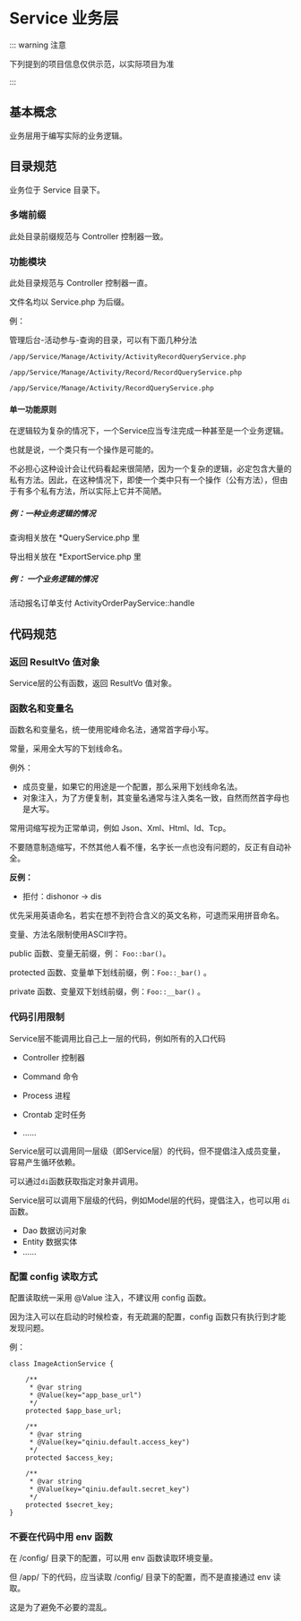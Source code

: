 # Service 业务层

::: warning 注意

下列提到的项目信息仅供示范，以实际项目为准

:::


## 基本概念

业务层用于编写实际的业务逻辑。


## 目录规范

业务位于 Service 目录下。



### 多端前缀

此处目录前缀规范与 Controller 控制器一致。



### 功能模块

此处目录规范与 Controller 控制器一直。

文件名均以 Service.php 为后缀。

例：

管理后台-活动参与-查询的目录，可以有下面几种分法

`/app/Service/Manage/Activity/ActivityRecordQueryService.php`

`/app/Service/Manage/Activity/Record/RecordQueryService.php`

`/app/Service/Manage/Activity/RecordQueryService.php`



#### 单一功能原则

在逻辑较为复杂的情况下，一个Service应当专注完成一种甚至是一个业务逻辑。

也就是说，一个类只有一个操作是可能的。

不必担心这种设计会让代码看起来很简陋，因为一个复杂的逻辑，必定包含大量的私有方法。因此，在这种情况下，即使一个类中只有一个操作（公有方法），但由于有多个私有方法，所以实际上它并不简陋。



##### 例：一种业务逻辑的情况

查询相关放在 *QueryService.php 里

导出相关放在 *ExportService.php 里



##### 例： 一个业务逻辑的情况

活动报名订单支付 ActivityOrderPayService::handle





## 代码规范

### 返回 ResultVo 值对象

Service层的公有函数，返回 ResultVo 值对象。



### 函数名和变量名

函数名和变量名，统一使用驼峰命名法，通常首字母小写。

常量，采用全大写的下划线命名。

例外：

- 成员变量，如果它的用途是一个配置，那么采用下划线命名法。
- 对象注入，为了方便复制，其变量名通常与注入类名一致，自然而然首字母也是大写。



常用词缩写视为正常单词，例如 Json、Xml、Html、Id、Tcp。

不要随意制造缩写，不然其他人看不懂，名字长一点也没有问题的，反正有自动补全。

**反例：**

- 拒付：dishonor -> dis



优先采用英语命名，若实在想不到符合含义的英文名称，可退而采用拼音命名。

变量、方法名限制使用ASCII字符。



public 函数、变量无前缀，例： `Foo::bar()`。

protected 函数、变量单下划线前缀，例：`Foo::_bar()` 。

private 函数、变量双下划线前缀，例：`Foo::__bar()` 。



### 代码引用限制

Service层不能调用比自己上一层的代码，例如所有的入口代码

- Controller 控制器

- Command 命令

- Process 进程

- Crontab 定时任务

- ……

  

Service层可以调用同一层级（即Service层）的代码，但不提倡注入成员变量，容易产生循环依赖。

可以通过`di`函数获取指定对象并调用。



Service层可以调用下层级的代码，例如Model层的代码，提倡注入，也可以用 `di` 函数。

- Dao 数据访问对象
- Entity 数据实体
- ……



### 配置 config 读取方式

配置读取统一采用 @Value 注入，不建议用 config 函数。

因为注入可以在启动的时候检查，有无疏漏的配置，config 函数只有执行到才能发现问题。

例：

```php{5,11,17}
class ImageActionService {

    /**
     * @var string
     * @Value(key="app_base_url")
     */
    protected $app_base_url;

    /**
     * @var string
     * @Value(key="qiniu.default.access_key")
     */
    protected $access_key;

    /**
     * @var string
     * @Value(key="qiniu.default.secret_key")
     */
    protected $secret_key;
}
```



### 不要在代码中用 env 函数

在 /config/ 目录下的配置，可以用 env 函数读取环境变量。

但 /app/ 下的代码，应当读取 /config/ 目录下的配置，而不是直接通过 env 读取。

这是为了避免不必要的混乱。

